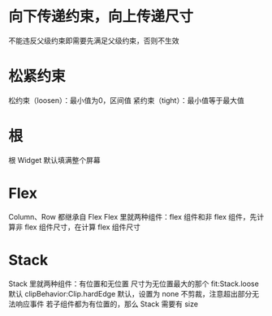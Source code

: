 # 向下传递约束，向上传递尺寸
不能违反父级约束即需要先满足父级约束，否则不生效

# 松紧约束
松约束（loosen）：最小值为0，区间值 
紧约束（tight）：最小值等于最大值

# 根
根 Widget 默认填满整个屏幕

# Flex
Column、Row 都继承自 Flex
Flex 里就两种组件：flex 组件和非 flex 组件，先计算非 flex 组件尺寸，在计算 flex 组件尺寸

# Stack
Stack 里就两种组件：有位置和无位置
尺寸为无位置最大的那个
fit:Stack.loose 默认
clipBehavior:Clip.hardEdge 默认，设置为 none 不剪裁，注意超出部分无法响应事件
若子组件都为有位置的，那么 Stack 需要有 size

